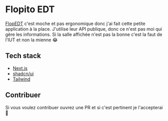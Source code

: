 # Flopito EDT

[FlopEDT](https://flopedt.iut-amiens.fr) c'est moche et pas ergonomique donc j'ai fait cette petite application à la place. J'utilise leur API publique, donc ce n'est pas moi qui gère les informations. Si la salle affichée n'est pas la bonne c'est la faut de l'IUT et non la mienne 😂

## Tech stack
- [Next.js](https://nextjs.org)
- [shadcn/ui](https://ui.shadcn.com/)
- [Tailwind](https://tailwindcss.com)

## Contribuer
Si vous voulez contribuer ouvrez une PR et si c'est pertinent je l'accepterai 🗿